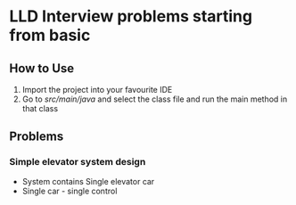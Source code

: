# LLD Interview problems starting from basic

## How to Use

1. Import the project into your favourite IDE
2. Go to _src/main/java_ and select the class file and run the main method in that class


## Problems


### Simple elevator system design

- System contains Single elevator car
- Single car - single control
